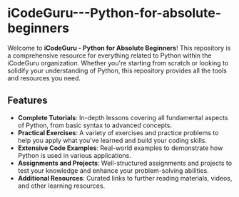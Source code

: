 # iCodeGuru---Python-for-absolute-beginners


Welcome to **iCodeGuru - Python for Absolute Beginners**! This repository is a comprehensive resource for everything related to Python within the iCodeGuru organization. Whether you're starting from scratch or looking to solidify your understanding of Python, this repository provides all the tools and resources you need.

## Features
- **Complete Tutorials**: In-depth lessons covering all fundamental aspects of Python, from basic syntax to advanced concepts.
- **Practical Exercises**: A variety of exercises and practice problems to help you apply what you've learned and build your coding skills.
- **Extensive Code Examples**: Real-world examples to demonstrate how Python is used in various applications.
- **Assignments and Projects**: Well-structured assignments and projects to test your knowledge and enhance your problem-solving abilities.
- **Additional Resources**: Curated links to further reading materials, videos, and other learning resources.
